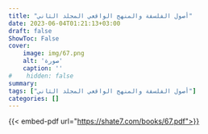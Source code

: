 ```yaml
---
title: "أصول الفلسفة والمنهج الواقعي المجلد الثاني"
date: 2023-06-04T01:21:13+03:00
draft: false
ShowToc: False
cover:
    image: img/67.png
    alt: 'صورة'
    caption: ''
#    hidden: false
summary: 
tags: ["أصول الفلسفة والمنهج الواقعي المجلد الثاني"]
categories: []
---
```

{{< embed-pdf url="https://shate7.com/books/67.pdf">}}


